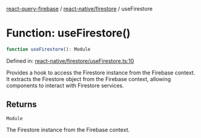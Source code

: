 [react-query-firebase](../../../modules.md) / [react-native/firestore](../index.md) / useFirestore

# Function: useFirestore()

```ts
function useFirestore(): Module
```

Defined in: [react-native/firestore/useFirestore.ts:10](https://github.com/vpishuk/react-query-firebase/blob/43c0734068a570cd646254bb366ccd8007f7dfed/react-native/firestore/useFirestore.ts#L10)

Provides a hook to access the Firestore instance from the Firebase context.
It extracts the Firestore object from the Firebase context, allowing components to interact with Firestore services.

## Returns

`Module`

The Firestore instance from the Firebase context.
